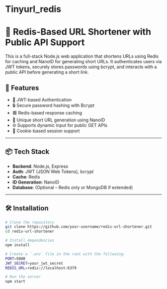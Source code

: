 ﻿# Tinyurl_redis
# 🔗 Redis-Based URL Shortener with Public API Support

This is a full-stack Node.js web application that shortens URLs using Redis for caching and NanoID for generating short URLs. It authenticates users via JWT tokens, securely stores passwords using bcrypt, and interacts with a public API before generating a short link.

## 🚀 Features

- 🔐 JWT-based Authentication
- 🔒 Secure password hashing with Bcrypt
- 🟥 Redis-based response caching
- 🔗 Unique short URL generation using NanoID
- 🌐 Supports dynamic input for public GET APIs
- 🧾 Cookie-based session support

---

## 📦 Tech Stack

- **Backend**: Node.js, Express
- **Auth**: JWT (JSON Web Tokens), bcrypt
- **Cache**: Redis
- **ID Generation**: NanoID
- **Database**: (Optional – Redis only or MongoDB if extended)

---

## 🛠️ Installation

```bash
# Clone the repository
git clone https://github.com/your-username/redis-url-shortener.git
cd redis-url-shortener

# Install dependencies
npm install

# Create a `.env` file in the root with the following:
PORT=5000
JWT_SECRET=your_jwt_secret
REDIS_URL=redis://localhost:6379

# Run the server
npm start
